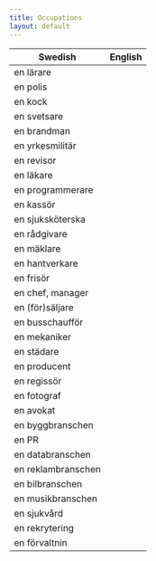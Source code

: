 ```yaml
---
title: Occupations
layout: default
---
```


Swedish             | English
------------------- | -------------------
en lärare           |
en polis            |
en kock             |
en svetsare         |
en brandman         |
en yrkesmilitär     |
en revisor          |
en läkare           |
en programmerare    |
en kassör           |
en sjuksköterska    |
en rådgivare        |
en mäklare          |
en hantverkare      |
en frisör           |
en chef, manager    |
en (för)säljare     |
en busschaufför     |
en mekaniker        |
en städare          |
en producent        |
en regissör         |
en fotograf         |
en avokat           |
en byggbranschen    |
en PR               |
en databranschen    |
en reklambranschen  |
en bilbranschen     |
en musikbranschen   |
en sjukvård         |
en rekrytering      |
en förvaltnin       |